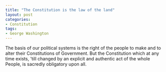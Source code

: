 ```yaml
---
title: "The Constitution is the law of the land"
layout: post
categories:
- Constitution
tags:
- George Washington
---
```


The basis of our political systems is the right of the people to make and to alter their Constitutions of Government. But the Constitution which at any time exists, 'till changed by an explicit and authentic act of the whole People, is sacredly obligatory upon all.